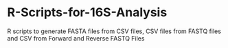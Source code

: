 # R-Scripts-for-16S-Analysis
R scripts to generate FASTA files from CSV files, CSV files from FASTQ files and CSV from Forward and Reverse FASTQ Files
